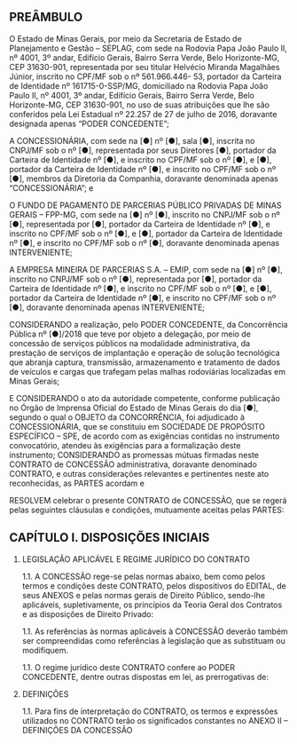 ## PREÂMBULO

O Estado de Minas Gerais, por meio da Secretaria de Estado de Planejamento e Gestão – SEPLAG, com sede na Rodovia Papa João Paulo II, nº 4001, 3º andar, Edifício Gerais, Bairro Serra Verde, Belo Horizonte-MG, CEP 31630-901, representada por seu titular Helvécio Miranda Magalhães Júnior, inscrito no CPF/MF sob o nº 561.966.446- 53, portador da Carteira de Identidade nº 161715-0-SSP/MG, domiciliado na Rodovia Papa João Paulo II, nº 4001, 3º andar, Edifício Gerais, Bairro Serra Verde, Belo Horizonte-MG, CEP 31630-901, no uso de suas atribuições que lhe são conferidos pela Lei Estadual nº 22.257 de 27 de julho de 2016, doravante designada apenas “PODER CONCEDENTE”;

A CONCESSIONÁRIA, com sede na [●] nº [●], sala [●], inscrita no CNPJ/MF sob o nº [●], representada por seus Diretores [●], portador da Carteira de Identidade nº [●], e inscrito no CPF/MF sob o nº [●], e [●], portador da Carteira de Identidade nº [●], e inscrito no CPF/MF sob o nº [●], membros da Diretoria da Companhia, doravante denominada apenas “CONCESSIONÁRIA”; e

O FUNDO DE PAGAMENTO DE PARCERIAS PÚBLICO PRIVADAS DE MINAS GERAIS – FPP-MG, com sede na [●] nº [●], inscrito no CNPJ/MF sob o nº [●], representada por [●], portador da Carteira de Identidade nº [●], e inscrito no CPF/MF sob o nº [●], e [●], portador da Carteira de Identidade nº [●], e inscrito no CPF/MF sob o nº [●], doravante denominada apenas INTERVENIENTE;

A EMPRESA MINEIRA DE PARCERIAS S.A. – EMIP, com sede na [●] nº [●], inscrito no CNPJ/MF sob o nº [●], representada por [●], portador da Carteira de Identidade nº [●], e inscrito no CPF/MF sob o nº [●], e [●], portador da Carteira de Identidade nº [●], e inscrito no CPF/MF sob o nº [●], doravante denominada apenas INTERVENIENTE;

CONSIDERANDO a realização, pelo PODER CONCEDENTE, da Concorrência Pública nº [●]/2018 que teve por objeto a delegação, por meio de concessão de serviços públicos na modalidade administrativa, da prestação de serviços de implantação e operação de solução tecnológica que abranja captura, transmissão, armazenamento e tratamento de dados de veículos e cargas que trafegam pelas malhas rodoviárias localizadas em Minas Gerais;

E CONSIDERANDO o ato da autoridade competente, conforme publicação no Órgão de Imprensa Oficial do Estado de Minas Gerais do dia [●], segundo o qual o OBJETO da CONCORRÊNCIA, foi adjudicado à CONCESSIONÁRIA, que se constituiu em SOCIEDADE DE PROPÓSITO ESPECÍFICO – SPE, de acordo com as exigências contidas no instrumento convocatório, atendeu às exigências para a formalização deste instrumento;
CONSIDERANDO as promessas mútuas firmadas neste CONTRATO de CONCESSÃO administrativa, doravante denominado CONTRATO, e outras considerações relevantes e pertinentes neste ato reconhecidas, as PARTES acordam e

RESOLVEM celebrar o presente CONTRATO de CONCESSÃO, que se regerá pelas seguintes cláusulas e condições, mutuamente aceitas pelas PARTES:

## CAPÍTULO I. DISPOSIÇÕES INICIAIS

1. LEGISLAÇÃO APLICÁVEL E REGIME JURÍDICO DO CONTRATO

    1.1. A CONCESSÃO rege-se pelas normas abaixo, bem como pelos termos e condições deste CONTRATO, pelos dispositivos do EDITAL, de seus ANEXOS e pelas normas gerais de Direito Público, sendo-lhe aplicáveis, supletivamente, os princípios da Teoria Geral dos Contratos e as disposições de Direito Privado:
    
    1.1. As referências às normas aplicáveis à CONCESSÃO deverão também ser compreendidas como referências à legislação que as substituam ou modifiquem.
    
    1.1. O regime jurídico deste CONTRATO confere ao PODER CONCEDENTE, dentre outras dispostas em lei, as prerrogativas de:

1. DEFINIÇÕES

    1.1. Para fins de interpretação do CONTRATO, os termos e expressões utilizados no CONTRATO terão os significados constantes no ANEXO II – DEFINIÇÕES DA CONCESSÃO
